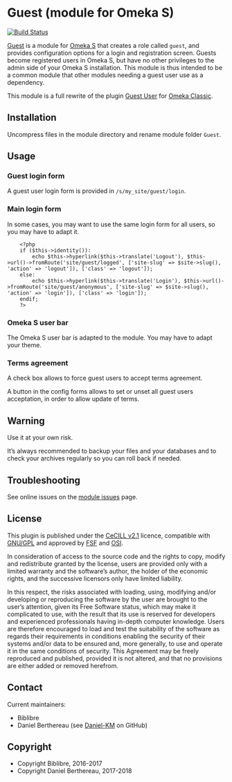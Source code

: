 Guest (module for Omeka S)
==========================

[![Build Status](https://travis-ci.org/Daniel-KM/Omeka-S-module-Guest.svg?branch=master)](https://travis-ci.org/Daniel-KM/Omeka-S-module-Guest)

[Guest] is a module for [Omeka S] that creates a role called `guest`, and
provides configuration options for a login and registration screen. Guests
become registered users in Omeka S, but have no other privileges to the admin
side of your Omeka S installation. This module is thus intended to be a common
module that other modules needing a guest user use as a dependency.

This module is a full rewrite of the plugin [Guest User] for [Omeka Classic].


Installation
------------

Uncompress files in the module directory and rename module folder `Guest`.


Usage
-----

### Guest login form

A guest user login form is provided in `/s/my_site/guest/login`.

### Main login form

In some cases, you may want to use the same login form for all users, so you may
have to adapt it.

```
    <?php
    if ($this->identity()):
        echo $this->hyperlink($this->translate('Logout'), $this->url()->fromRoute('site/guest/logged', ['site-slug' => $site->slug(), 'action' => 'logout']), ['class' => 'logout']);
    else:
        echo $this->hyperlink($this->translate('Login'), $this->url()->fromRoute('site/guest/anonymous', ['site-slug' => $site->slug(), 'action' => 'login']), ['class' => 'login']);
    endif;
    ?>
```

### Omeka S user bar

The Omeka S user bar is adapted to the module. You may have to adapt your theme.

### Terms agreement

A check box allows to force guest users to accept terms agreement.

A button in the config forms allows to set or unset all guest users acceptation,
in order to allow update of terms.


Warning
-------

Use it at your own risk.

It’s always recommended to backup your files and your databases and to check
your archives regularly so you can roll back if needed.


Troubleshooting
---------------

See online issues on the [module issues] page.


License
-------

This plugin is published under the [CeCILL v2.1] licence, compatible with
[GNU/GPL] and approved by [FSF] and [OSI].

In consideration of access to the source code and the rights to copy, modify and
redistribute granted by the license, users are provided only with a limited
warranty and the software’s author, the holder of the economic rights, and the
successive licensors only have limited liability.

In this respect, the risks associated with loading, using, modifying and/or
developing or reproducing the software by the user are brought to the user’s
attention, given its Free Software status, which may make it complicated to use,
with the result that its use is reserved for developers and experienced
professionals having in-depth computer knowledge. Users are therefore encouraged
to load and test the suitability of the software as regards their requirements
in conditions enabling the security of their systems and/or data to be ensured
and, more generally, to use and operate it in the same conditions of security.
This Agreement may be freely reproduced and published, provided it is not
altered, and that no provisions are either added or removed herefrom.


Contact
-------

Current maintainers:

* Biblibre
* Daniel Berthereau (see [Daniel-KM] on GitHub)


Copyright
---------

* Copyright Biblibre, 2016-2017
* Copyright Daniel Berthereau, 2017-2018


[Guest]: https://github.com/biblibre/Omeka-S-module-Guest
[Guest User]: https://github.com/omeka/plugin-GuestUser
[Omeka S]: https://www.omeka.org/s
[Omeka Classic]: https://omeka.org
[module issues]: https://github.com/biblibre/Omeka-S-module-Guest/issues
[CeCILL v2.1]: https://www.cecill.info/licences/Licence_CeCILL_V2.1-en.html
[GNU/GPL]: https://www.gnu.org/licenses/gpl-3.0.html
[FSF]: https://www.fsf.org
[OSI]: http://opensource.org
[Daniel-KM]: https://github.com/Daniel-KM "Daniel Berthereau"
